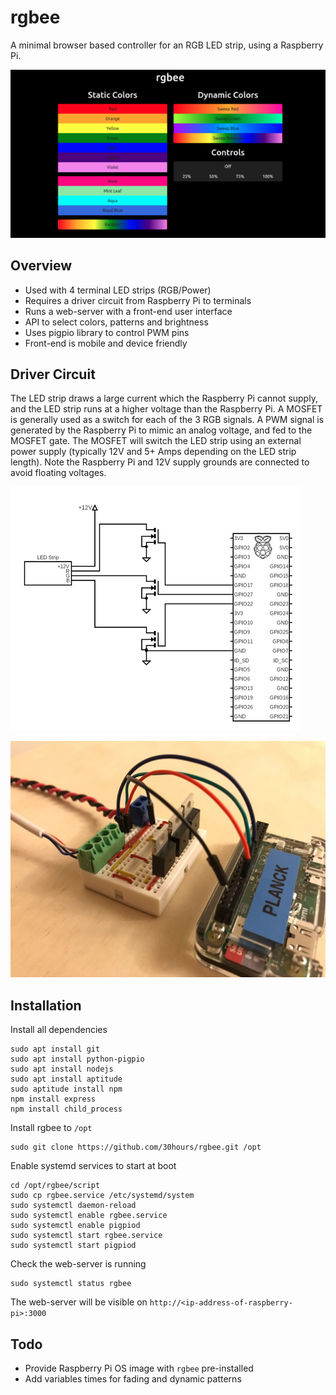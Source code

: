 # rgbee

A minimal browser based controller for an RGB LED strip, using a Raspberry Pi.

![alt text](img/front-end.png)

## Overview

- Used with 4 terminal LED strips (RGB/Power)
- Requires a driver circuit from Raspberry Pi to terminals
- Runs a web-server with a front-end user interface
- API to select colors, patterns and brightness
- Uses pigpio library to control PWM pins
- Front-end is mobile and device friendly

## Driver Circuit

The LED strip draws a large current which the Raspberry Pi cannot supply, and the LED strip runs at a higher voltage than the Raspberry Pi. A MOSFET is generally used as a switch for each of the 3 RGB signals. A PWM signal is generated by the Raspberry Pi to mimic an analog voltage, and fed to the MOSFET gate. The MOSFET will switch the LED strip using an external power supply (typically 12V and 5+ Amps depending on the LED strip length). Note the Raspberry Pi and 12V supply grounds are connected to avoid floating voltages.

![circuit-diagram](img/circuit-diagram.png)

![circuit-real](img/circuit-real.png)

## Installation

Install all dependencies
```
sudo apt install git
sudo apt install python-pigpio
sudo apt install nodejs
sudo apt install aptitude
sudo aptitude install npm
npm install express
npm install child_process
```

Install rgbee to `/opt`
```
sudo git clone https://github.com/30hours/rgbee.git /opt
```

Enable systemd services to start at boot
```
cd /opt/rgbee/script
sudo cp rgbee.service /etc/systemd/system
sudo systemctl daemon-reload
sudo systemctl enable rgbee.service
sudo systemctl enable pigpiod
sudo systemctl start rgbee.service
sudo systemctl start pigpiod
```

Check the web-server is running
```
sudo systemctl status rgbee
```

The web-server will be visible on `http://<ip-address-of-raspberry-pi>:3000`

## Todo

- Provide Raspberry Pi OS image with `rgbee` pre-installed
- Add variables times for fading and dynamic patterns
